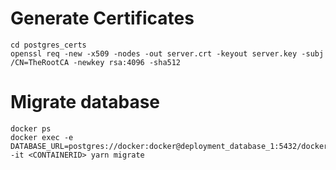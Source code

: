 # Generate Certificates
```
cd postgres_certs
openssl req -new -x509 -nodes -out server.crt -keyout server.key -subj /CN=TheRootCA -newkey rsa:4096 -sha512
```

# Migrate database
```
docker ps
docker exec -e DATABASE_URL=postgres://docker:docker@deployment_database_1:5432/docker -it <CONTAINERID> yarn migrate 
```
